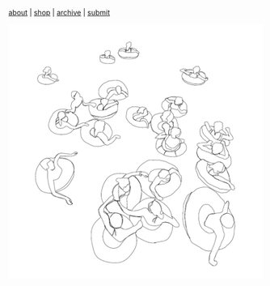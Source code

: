 [about](about.md)  |  [shop](shop.md)  |  [archive](archive.md)  |  [submit](submit.md)

<p align="center">
  <img src="issuesixhomepage.jpeg" alt="bathers" width="800">
</p>



